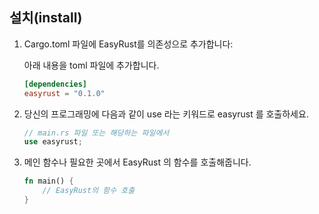 
## 설치(install)

1. Cargo.toml 파일에 EasyRust를 의존성으로 추가합니다:

    아래 내용을 toml 파일에 추가합니다.

    ```toml
    [dependencies]
    easyrust = "0.1.0"
    ```

2. 당신의 프로그래밍에 다음과 같이 use 라는 키워드로 easyrust 를 호출하세요.

    ```rust
    // main.rs 파일 또는 해당하는 파일에서
    use easyrust;
    ```

3. 메인 함수나 필요한 곳에서 EasyRust 의 함수를 호출해줍니다. 

    ```rust
    fn main() {
        // EasyRust의 함수 호출
    }
    ```
